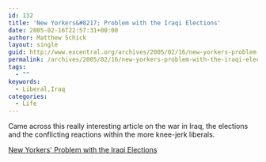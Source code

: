 ```yaml
---
id: 132
title: 'New Yorkers&#8217; Problem with the Iraqi Elections'
date: 2005-02-16T22:57:31+00:00
author: Matthew Schick
layout: single
guid: http://www.excentral.org/archives/2005/02/16/new-yorkers-problem-with-the-iraqi-elections/
permalink: /archives/2005/02/16/new-yorkers-problem-with-the-iraqi-elections
tags:
  - ""
keywords:
  - Liberal,Iraq
categories:
  - Life
---
```

Came across this really interesting article on the war in Iraq, the elections and the conflicting reactions within the more knee-jerk liberals.

<a href="http://www.newyorkmetro.com/nymetro/news/columns/imperialcity/11076/index.html">New Yorkers' Problem with the Iraqi Elections</a>
